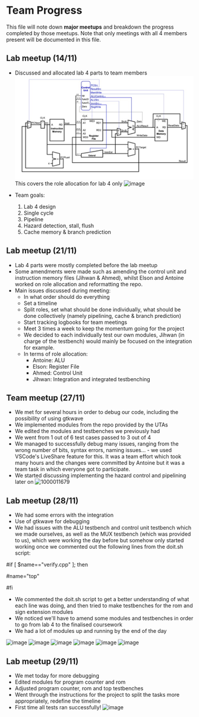 # Team Progress

This file will note down **major meetups** and breakdown the progress completed by those meetups. Note that only meetings with all 4 members present will be documented in this file.

## Lab meetup (14/11)
  - Discussed and allocated lab 4 parts to team members
    ![Alt text](../../images/topsv.png)
    This covers the role allocation for lab 4 only
    ![image](https://github.com/user-attachments/assets/4229391c-f2dd-4d15-9164-3958981c14b4)

  - Team goals:
    1. Lab 4 design
    2. Single cycle
    3. Pipeline
    4. Hazard detection, stall, flush
    5. Cache memory & branch prediction

## Lab meetup (21/11)
  - Lab 4 parts were mostly completed before the lab meetup
  - Some amendments were made such as amending the control unit and instruction memory files (Jihwan & Ahmed), whilst Elson and Antoine worked on role allocation and reformatting the repo. 
  - Main issues discussed during meeting:
    - In what order should do everything
    - Set a timeline
    - Split roles, set what should be done individually, what should be done collectively (namely pipelining, cache & branch prediction)
    - Start tracking logbooks for team meetings
    - Meet 3 times a week to keep the momentum going for the project
    - We decided to each individually test our own modules, Jihwan (in charge of the testbench) would mainly be focused on the integration for example.
    - In terms of role allocation:
        - Antoine: ALU
        - Elson: Register File
        - Ahmed: Control Unit
        - Jihwan: Integration and integrated testbenching

## Team meetup (27/11)
  - We met for several hours in order to debug our code, including the possibility of using gtkwave
  - We implemented modules from the repo provided by the UTAs
  - We edited the modules and testbenches we previously had
  - We went from 1 out of 6 test cases passed to 3 out of 4
  - We managed to successfully debug many issues, ranging from the wrong number of bits, syntax errors, naming issues... - we used VSCode's LiveShare feature for this. It was a team effort which took many hours and the changes were committed by Antoine but it was a team task in which everyone got to participate.
  - We started discussing implementing the hazard control and pipelining later on
    ![1000011679](https://github.com/user-attachments/assets/a1fe9d1a-9d5f-44af-a730-6e390b1e6e52)

## Lab meetup (28/11)
  - We had some errors with the integration
  - Use of gtkwave for debugging
  - We had issues with the ALU testbench and control unit testbench which we made ourselves, as well as the MUX testbench (which was provided to us), which were working the day before but somehow only started working once we commented out the following lines from the doit.sh script:
    
#if [ $name=="verify.cpp" ]; then

#name="top"

#fi

  - We commented the doit.sh script to get a better understanding of what each line was doing, and then tried to make testbenches for the rom and sign extension modules
  - We noticed we'll have to amend some modules and testbenches in order to go from lab 4 to the finalised coursework
  - We had a lot of modules up and running by the end of the day

![image](https://github.com/user-attachments/assets/3703ac81-38f8-4b13-bb24-4329db993c46)
![image](https://github.com/user-attachments/assets/b44abfeb-0d67-4283-92e9-2448c3153f71)
![image](https://github.com/user-attachments/assets/5c775663-8845-4d05-a10a-dc0816b1a3ea)
![image](https://github.com/user-attachments/assets/e5d6dcf4-b575-4882-9c5c-8edab1121680)
![image](https://github.com/user-attachments/assets/d7fb6585-e7dc-4cd9-afd5-35feca2905d1)
![image](https://github.com/user-attachments/assets/9bc7ce7f-569f-4fbe-924e-1b3a08a6e105)

## Lab meetup (29/11)
  - We met today for more debugging
  - Edited modules for program counter and rom
  - Adjusted program counter, rom and top testbenches
  - Went through the instructions for the project to split the tasks more appropriately, redefine the timeline
  - First time all tests ran successfully! 
![image](https://github.com/user-attachments/assets/46d4181e-92d0-480e-a301-8ffec25d1f41)








